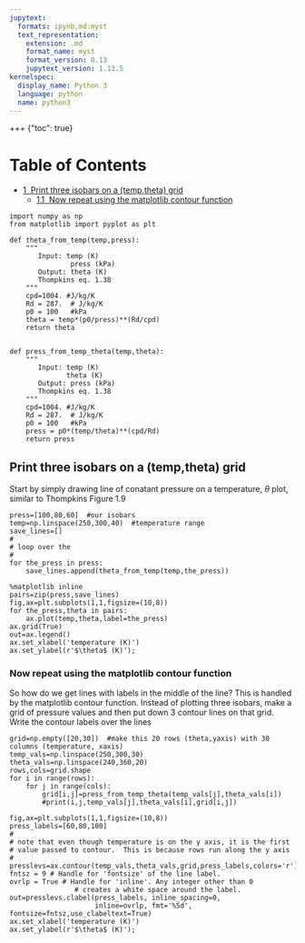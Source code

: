 ```yaml
---
jupytext:
  formats: ipynb,md:myst
  text_representation:
    extension: .md
    format_name: myst
    format_version: 0.13
    jupytext_version: 1.13.5
kernelspec:
  display_name: Python 3
  language: python
  name: python3
---
```


+++ {"toc": true}

<h1>Table of Contents<span class="tocSkip"></span></h1>
<div class="toc" style="margin-top: 1em;"><ul class="toc-item"><li><span><a href="#Print-three-isobars-on-a-(temp,theta)-grid" data-toc-modified-id="Print-three-isobars-on-a-(temp,theta)-grid-1"><span class="toc-item-num">1&nbsp;&nbsp;</span>Print three isobars on a (temp,theta) grid</a></span><ul class="toc-item"><li><span><a href="#Now-repeat-using-the-matplotlib-contour-function" data-toc-modified-id="Now-repeat-using-the-matplotlib-contour-function-1.1"><span class="toc-item-num">1.1&nbsp;&nbsp;</span>Now repeat using the matplotlib contour function</a></span></li></ul></li></ul></div>

```{code-cell} ipython3
import numpy as np
from matplotlib import pyplot as plt

def theta_from_temp(temp,press):
    """
       Input: temp (K)
               press (kPa)
       Output: theta (K)
       Thompkins eq. 1.38
    """
    cpd=1004. #J/kg/K
    Rd = 287.  # J/kg/K
    p0 = 100   #kPa
    theta = temp*(p0/press)**(Rd/cpd)
    return theta


def press_from_temp_theta(temp,theta):
    """
       Input: temp (K)
              theta (K)
       Output: press (kPa)
       Thompkins eq. 1.38
    """
    cpd=1004. #J/kg/K
    Rd = 287.  # J/kg/K
    p0 = 100   #kPa
    press = p0*(temp/theta)**(cpd/Rd)
    return press
```

## Print three isobars on a (temp,theta) grid

Start by simply drawing line of conatant pressure on a temperature, $\theta$ plot, similar to Thompkins Figure 1.9

```{code-cell} ipython3
press=[100,80,60]  #our isobars
temp=np.linspace(250,300,40)  #temperature range
save_lines=[]
#
# loop over the
#
for the_press in press:
    save_lines.append(theta_from_temp(temp,the_press))
```

```{code-cell} ipython3
%matplotlib inline
pairs=zip(press,save_lines)
fig,ax=plt.subplots(1,1,figsize=(10,8))
for the_press,theta in pairs:
    ax.plot(temp,theta,label=the_press)
ax.grid(True)
out=ax.legend()
ax.set_xlabel('temperature (K)')
ax.set_ylabel(r'$\theta$ (K)');
```

### Now repeat using the matplotlib contour function

So how do we get lines with labels in the middle of the line?  This is handled by the 
matplotlib contour function.
Instead of plotting three isobars, make a grid of pressure values and then put
down 3 contour lines on that grid.  Write the contour labels over the lines

```{code-cell} ipython3
grid=np.empty([20,30])  #make this 20 rows (theta,yaxis) with 30 columns (temperature, xaxis)
temp_vals=np.linspace(250,300,30)
theta_vals=np.linspace(240,360,20)
rows,cols=grid.shape
for i in range(rows):
    for j in range(cols):
        grid[i,j]=press_from_temp_theta(temp_vals[j],theta_vals[i])
        #print(i,j,temp_vals[j],theta_vals[i],grid[i,j])
        
fig,ax=plt.subplots(1,1,figsize=(10,8))
press_labels=[60,80,100]
#
# note that even though temperature is on the y axis, it is the first
# value passed to contour.  This is because rows run along the y axis
#
presslevs=ax.contour(temp_vals,theta_vals,grid,press_labels,colors='r')
fntsz = 9 # Handle for 'fontsize' of the line label.
ovrlp = True # Handle for 'inline'. Any integer other than 0
                # creates a white space around the label.
out=presslevs.clabel(press_labels, inline_spacing=0, 
                     inline=ovrlp, fmt='%5d', fontsize=fntsz,use_clabeltext=True)
ax.set_xlabel('temperature (K)')
ax.set_ylabel(r'$\theta$ (K)');
```

```{code-cell} ipython3

```
